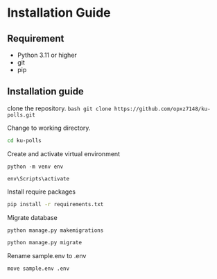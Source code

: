 # Installation Guide
## Requirement
* Python 3.11 or higher
* git
* pip

## Installation guide
clone the repository.
    ```bash
    git clone https://github.com/opxz7148/ku-polls.git
    ```

Change to working directory.
```bash
cd ku-polls
```

Create and activate virtual environment
```
python -m venv env
```
```
env\Scripts\activate
```

Install require packages
```bash
pip install -r requirements.txt
```

Migrate database
```bash
python manage.py makemigrations
```
```bash
python manage.py migrate
```

Rename sample.env to .env
```bash
move sample.env .env
```
